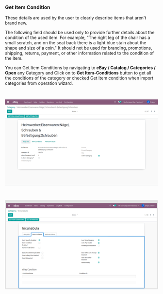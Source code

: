 
### Get Item Condition



These details are used by the user to clearly describe items that aren't brand new.


The following field should be used only to provide further details about the condition of the used item. For example, "The right leg of the chair has a small scratch, and on the seat back there is a light blue stain about the shape and size of a coin." It should not be used for branding, promotions, shipping, returns, payment, or other information related to the condition of the item.


You can Get Item Conditions by navigating to **eBay / Catalog / Categories / Open** any Category and Click on to **Get Item-Conditions** button to get all the conditions of the category or checked Get Item condition when import categories from operation wizard.


 


![](./images/9-1-1.png)


 


![](./images/9-1-2.png)



